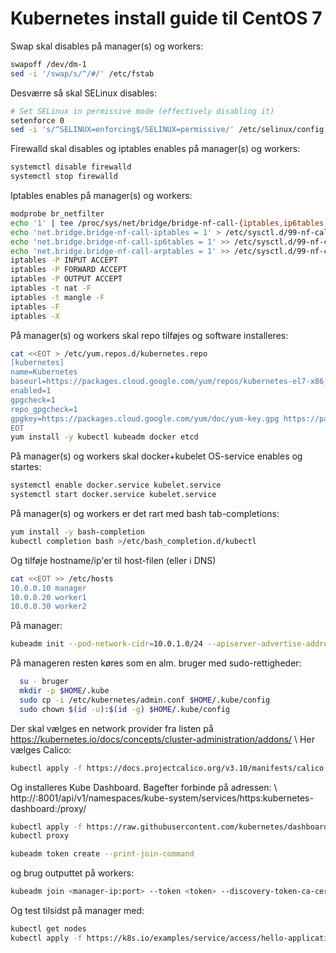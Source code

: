 # Kubernetes install guide til CentOS 7

Swap skal disables på manager(s) og workers:
```bash
swapoff /dev/dm-1
sed -i '/swap/s/^/#/' /etc/fstab
```

Desværre så skal SELinux disables:
```bash
# Set SELinux in permissive mode (effectively disabling it)
setenforce 0
sed -i 's/^SELINUX=enforcing$/SELINUX=permissive/' /etc/selinux/config
```

Firewalld skal disables og iptables enables på manager(s) og workers:
```bash
systemctl disable firewalld
systemctl stop firewalld
```

Iptables enables på manager(s) og workers:
```bash
modprobe br_netfilter
echo '1' | tee /proc/sys/net/bridge/bridge-nf-call-{iptables,ip6tables,arptables}
echo 'net.bridge.bridge-nf-call-iptables = 1' > /etc/sysctl.d/99-nf-call-iptables.conf
echo 'net.bridge.bridge-nf-call-ip6tables = 1' >> /etc/sysctl.d/99-nf-call-iptables.conf
echo 'net.bridge.bridge-nf-call-arptables = 1' >> /etc/sysctl.d/99-nf-call-iptables.conf
iptables -P INPUT ACCEPT
iptables -P FORWARD ACCEPT
iptables -P OUTPUT ACCEPT
iptables -t nat -F
iptables -t mangle -F
iptables -F
iptables -X
```

På manager(s) og workers skal repo tilføjes og software installeres:
```bash
cat <<EOT > /etc/yum.repos.d/kubernetes.repo
[kubernetes]
name=Kubernetes
baseurl=https://packages.cloud.google.com/yum/repos/kubernetes-el7-x86_64
enabled=1
gpgcheck=1
repo_gpgcheck=1
gpgkey=https://packages.cloud.google.com/yum/doc/yum-key.gpg https://packages.cloud.google.com/yum/doc/rpm-package-key.gpg
EOT
yum install -y kubectl kubeadm docker etcd
```

På manager(s) og workers skal docker+kubelet OS-service enables og startes:
```bash
systemctl enable docker.service kubelet.service
systemctl start docker.service kubelet.service
```

På manager(s) og workers er det rart med bash tab-completions:
```bash
yum install -y bash-completion
kubectl completion bash >/etc/bash_completion.d/kubectl
```

Og tilføje hostname/ip'er til host-filen (eller i DNS)
```bash
cat <<EOT >> /etc/hosts
10.0.0.10 manager
10.0.0.20 worker1
10.0.0.30 worker2
```

På manager:
```bash
kubeadm init --pod-network-cidr=10.0.1.0/24 --apiserver-advertise-address=10.0.0.10 # erstat 10.0.0.10 med managers ip. Tager lang tid
```

På manageren resten køres som en alm. bruger med sudo-rettigheder:
```bash
  su - bruger
  mkdir -p $HOME/.kube
  sudo cp -i /etc/kubernetes/admin.conf $HOME/.kube/config
  sudo chown $(id -u):$(id -g) $HOME/.kube/config
```

Der skal vælges en network provider fra listen på https://kubernetes.io/docs/concepts/cluster-administration/addons/ \\
Her vælges Calico:
```bash
kubectl apply -f https://docs.projectcalico.org/v3.10/manifests/calico.yaml
```


Og installeres Kube Dashboard. Bagefter forbinde på adressen: \\
http://<manager-exteral-ip>:8001/api/v1/namespaces/kube-system/services/https:kubernetes-dashboard:/proxy/
```bash
kubectl apply -f https://raw.githubusercontent.com/kubernetes/dashboard/v1.10.1/src/deploy/recommended/kubernetes-dashboard.yaml
kubectl proxy
```

```bash
kubeadm token create --print-join-command
```

og brug outputtet på workers:
```bash
kubeadm join <manager-ip:port> --token <token> --discovery-token-ca-cert-hash <hash>
```

Og test tilsidst på manager med:
```bash
kubectl get nodes
kubectl apply -f https://k8s.io/examples/service/access/hello-application.yaml
```





